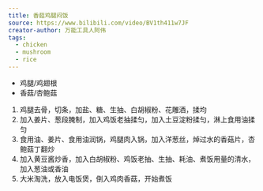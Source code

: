 ```yaml
---
title: 香菇鸡腿闷饭
source: https://www.bilibili.com/video/BV1th411w7JF
creator-author: 万能工具人阿伟
tags:
  - chicken
  - mushroom
  - rice
---
```


- 鸡腿/鸡翅根
- 香菇/杏鲍菇

1. 鸡腿去骨，切条，加盐、糖、生抽、白胡椒粉、花雕酒，揉均
2. 加入姜片、葱段腌制，加入鸡饭老抽揉匀，加入土豆淀粉揉匀，淋上食用油揉匀
3. 食用油、姜片、食用油润锅，鸡腿肉入锅，加入洋葱丝，焯过水的香菇片，杏鲍菇丁翻炒
4. 加入黄豆酱炒香，加入白胡椒粉、鸡饭老抽、生抽、耗油、煮饭用量的清水，加入葱油或香油
5. 大米淘洗，放入电饭煲，倒入鸡肉香菇，开始煮饭
